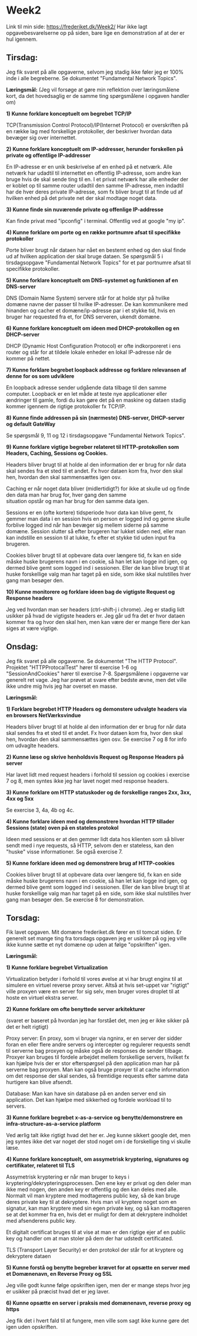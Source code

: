 # Week2

Link til min side: https://frederiket.dk/Week2/ 
Har ikke lagt opgavebesvarelserne op på siden, bare lige en demonstration af at der er hul igennem. 

## Tirsdag:

Jeg fik svaret på alle opgaverne, selvom jeg stadig ikke føler jeg er 100% inde i alle begreberne. Se dokumentet "Fundamental Network Topics".

**Læringsmål:**
 (Jeg vil forsøge at gøre min reflektion over læringsmålene kort, da det hovedsaglig er de samme ting spørgsmålene i opgaven handler om)
 
 **1) Kunne forklare konceptuelt om begrebet TCP/IP**
 
 TCP(Transmission Control Protocol)/IP(Internet Protocol) er overskriften på en række lag med forskellige protokoller, der beskriver
 hvordan data bevæger sig over internettet.
 
 **2) Kunne forklare konceptuelt om IP-addresser, herunder forskellen på private og offentlige IP-addresser**
 
 En IP-adresse er en unik beskrivelse af en enhed på et netværk. Alle netværk har udadtil til internettet en offentlig IP-adresse, som
 andre kan bruge hvis de skal sende ting til en. I et privat netværk har alle enheder der er koblet op til samme router udadtil den samme
 IP-adresse, men indadtil har de hver deres private IP-adresse, som fx bliver brugt til at finde ud af hvilken enhed på det private net
 der skal modtage noget data.
 
**3) Kunne finde sin nuværende private og offenlige IP-addresse**
 
 Kan finde privat med "ipconfig" i terminal. Offentlig ved at google "my ip".
 
**4) Kunne forklare om porte og en række portnumre afsat til specifikke protokoller**
 
 Porte bliver brugt når dataen har nået en bestemt enhed og den skal finde ud af hvilken application der skal bruge dataen.
 Se spørgsmål 5 i tirsdagsopgave "Fundamental Network Topics" for et par portnumre afsat til specifikke protokoller.
 
 **5) Kunne forklare konceptuelt om DNS-systemet og funktionen af en DNS-server**
 
 DNS (Domain Name System) servere står for at holde styr på hvilke domæne navne der passer til hvilke IP-adresser. De kan kommunikere
 med hinanden og cacher et domæne/ip-adresse par i et stykke tid, hvis en bruger har requested fra et, for DNS serveren, ukendt domæne.
 
 **6) Kunne forklare konceptuelt om ideen med DHCP-protokollen og en DHCP-server**
 
 DHCP (Dynamic Host Configuration Protocol) er ofte indkorporeret i ens router og står for at tildele lokale enheder en lokal IP-adresse
 når de kommer på nettet.
 
 **7) Kunne forklare begrebet loopback addresse og forklare relevansen af denne for os som udviklere**
 
 En loopback adresse sender udgående data tilbage til den samme computer. Loopback er en let måde at teste nye applicationer eller
 ændringer til gamle, fordi du kan gøre det på en maskine og dataen stadig kommer igennem de rigtige protokoller fx TCP/IP.
 
 **8) Kunne finde addressen på sin (nærmeste) DNS-server, DHCP-server og default GateWay**
 
 Se spørgsmål 9, 11 og 12 i tirsdagsopgave "Fundamental Network Topics".
 
 **9) Kunne forklare vigtige begreber relateret til HTTP-protokollen som Headers, Caching, Sessions og Cookies.**
 
 Headers bliver brugt til at holde al den information der er brug for når data skal sendes fra et sted til et andet. Fx hvor dataen
 kom fra, hvor den skal hen, hvordan den skal sammensættes igen osv.
 
 Caching er når noget data bliver (midlertidigt?) for ikke at skulle ud og finde den data man har brug for, hver gang den samme     
 situation opstår og man har brug for den samme data igen.
 
 Sessions er en (ofte kortere) tidsperiode hvor data kan blive gemt, fx gemmer man data i en session hvis en person er logged ind og 
 gerne skulle forblive logged ind når han bevæger sig mellem siderne på samme domæne. Session slutter så efter brugeren har lukket siden
 ned, eller man kan indstille en session til at lukke, fx efter et stykke tid uden input fra brugeren.
 
 Cookies bliver brugt til at opbevare data over længere tid, fx kan en side måske huske brugerens navn i en cookie, så han let kan
 logge ind igen, og dermed blive gemt som logged ind i sessionen. Eller de kan blive brugt til at huske forskellige valg man har taget på en side, som ikke skal nulstilles hver gang man besøger den.
 
 **10) Kunne monitorere og forklare ideen bag de vigtigste Request og Response headers**
 
 Jeg ved hvordan man ser headers (ctrl-shift-j i chrome). Jeg er stadig lidt usikker på hvad de vigtigste headers er. Jeg går ud fra det
 er hvor dataen kommer fra og hvor den skal hen, men kan være der er mange flere der kan siges at være vigtige.
 
 ## Onsdag:
 
 Jeg fik svaret på alle opgaverne. Se dokumentet "The HTTP Protocol". Projektet "HTTPProtocalTest" hører til exercise 1-6 og 
 "SessionAndCookies" hører til exercise 7-8. Spørgsmålene i opgaverne var generelt ret vage. Jeg har prøvet at svare efter bedste ævne,
 men det ville ikke undre mig hvis jeg har overset en masse.
 
 **Læringsmål:**
 
 **1) Forklare begrebet HTTP Headers og demonstere udvalgte headers via en browsers NetVærksvindue**
 
 Headers bliver brugt til at holde al den information der er brug for når data skal sendes fra et sted til et andet. Fx hvor dataen
 kom fra, hvor den skal hen, hvordan den skal sammensættes igen osv. Se exercise 7 og 8 for info om udvaglte headers. 
 
 **2) Kunne læse og skrive henholdsvis Request og Response Headers på server**
 
 Har lavet lidt med request headers i forhold til session og cookies i exercise 7 og 8, men syntes ikke jeg har lavet noget med response
 headers.
 
 **3) Kunne forklare om HTTP statuskoder og de forskellige ranges 2xx, 3xx, 4xx og 5xx**
 
 Se exercise 3, 4a, 4b og 4c.
 
 **4) Kunne forklare ideen med og demonstrere hvordan HTTP tillader Sessions (state) oven på en stateles protokol**
 
 Ideen med sessions er at den gemmer lidt data hos klienten som så bliver sendt med i nye requests, så HTTP, selvom den er stateless,
 kan den "huske" visse informationer. Se også exercise 7.
 
 **5) Kunne forklare ideen med og demonstrere brug af HTTP-cookies**
 
 Cookies bliver brugt til at opbevare data over længere tid, fx kan en side måske huske brugerens navn i en cookie, så han let kan
 logge ind igen, og dermed blive gemt som logged ind i sessionen. Eller de kan blive brugt til at huske forskellige valg man har taget  på en side, som ikke skal nulstilles hver gang man besøger den. Se exercise 8 for demonstration.
 
 ## Torsdag:
 Fik lavet opgaven. Mit domæne frederiket.dk fører en til tomcat siden. Er generelt set mange ting fra torsdags opgaven jeg er usikker på og jeg ville ikke kunne sætte et nyt domæne op uden at følge "opskriften" igen.
 
 **Læringsmål:**
 
 **1) Kunne forklare begrebet Virtualization**
 
 Virtualization betyder i forhold til vores øvelse at vi har brugt enginx til at simulere en virtuel reverse proxy server.
 Altså at hvis set-uppet var "rigtigt" ville proxyen være en server for sig selv, men bruger vores droplet til at hoste en virtuel
 ekstra server.
 
 **2) Kunne forklare om ofte benyttede server arkitekturer**
 
 (svaret er baseret på hvordan jeg har forstået det, men jeg er ikke sikker på det er helt rigtigt)
 
 Proxy server:
 En proxy, som vi bruger via ngninx, er en server der sidder foran en eller flere andre servers og intercepter og regulerer
 requests sendt til serverne bag proxyen og måske også de responses de sender tilbage. Proxyer kan bruges til fordele arbejdet mellem forskellige servers, hvilket fx kan hjælpe hvis der er stor efterspørgsel på den application man har på serverne bag proxyen. Man kan også bruge proxyer til at cache information om det response der skal sendes, så fremtidige requests efter samme data hurtigere kan blive afsendt.
 
 Database:
 Man kan have sin database på en anden server end sin application. Det kan hjælpe med sikkerhed og fordele workload til to servers.
 
 **3) Kunne forklare begrebet x-as-a-service og benytte/demonstrere en infra-structure-as-a-service platform**
 
 Ved ærlig talt ikke rigtigt hvad det her er. Jeg kunne sikkert google det, men jeg syntes ikke det var noget der stod noget om i de forskellige ting vi skulle læse.
 
 **4) Kunne forklare konceptuelt, om assymetrisk kryptering, signatures og certifikater, relateret til TLS**
 
 Assymetrisk kryptering er når man bruger to keys i kryptering/dekrypteringsprocessen. Den ene key er privat og den deler man ikke med nogen, den anden key er offentlig og den kan deles med alle. Normalt vil man kryptere med modtagerens public key, så de kan bruge deres private key til at dekryptere. Hvis man vil kryptere noget som en signatur, kan man kryptere med sin egen private key, og så kan modtageren se at det kommer fra en, hvis det er muligt for dem at dekryptere indholdet med afsenderens public key.
 
 Et digitalt certificat bruges til at vise at man er den rigtige ejer af en public key og handler om at man stoler på dem der har udstedt certificated.
 
 TLS (Transport Layer Security) er den protokol der står for at kryptere og dekryptere dataen 
 
 **5) Kunne forstå og benytte begreber krævet for at opsætte en server med et Domænenavn, en Reverse Proxy og SSL**
 
 Jeg ville godt kunne følge opskriften igen, men der er mange steps hvor jeg er usikker på præcist hvad det er jeg laver.
 
 **6) Kunne opsætte en server i praksis med domænenavn, reverse proxy og https**
 
 Jeg fik det i hvert fald til at fungere, men ville som sagt ikke kunne gøre det igen uden opskriften.
